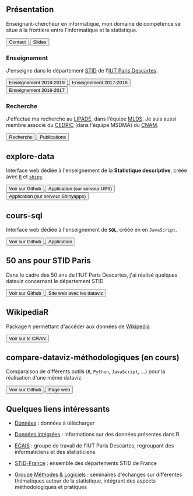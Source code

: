 <script src="https://use.fontawesome.com/32d8325004.js"></script>

<a href="https://github.com/fxjollois" target="_blank" alt="profil Github"><i class="fa fa-github fa-2x"></i></a>
<a href="http://fr.linkedin.com/in/fxjollois" target="_blank" alt="profil LinkedIn"><i class="fa fa-linkedin fa-2x"></i></a>
<a href="https://twitter.com/fxjollois" target="_blank" alt="profil Twitter"><i class="fa fa-twitter fa-2x"></i></a>
<a href="http://rpubs.com/fxjolloisUPD" target="_blank" alt="profil RPubs"><i class="fa fa-user-circle fa-2x"></i></a>
<a href="https://codepen.io/fxjollois/" target="_blank" alt="profil CodePen"><i class="fa fa-codepen fa-2x"></i></a>
<a href="https://plnkr.co/users/fxjollois" target="_blank" alt="profil Plnkr"><i class="fa fa-external-link fa-2x"></i></a>
<a href="https://plot.ly/~fxjollois#/" target="_blank" alt="profil Plotly"><i class="fa fa-external-link fa-2x"></i></a>

## Présentation

Enseignant-chercheur en informatique, mon domaine de compétence se situe à la frontière entre l'informatique et la statistique.

<a href="contact.html">
    <button>
        <i class="fa fa-user"></i> Contact
    </button>
</a>
<a href="http://fxjollois.github.io/talks" target="_blank">
    <button>
        <i class="fa fa-desktop"></i> Slides
    </button>
</a>

### Enseignement

J'enseigne dans le département [STID](http://www.stid-paris.fr/) de l'[IUT Paris Descartes](http://www.iut.parisdescartes.fr).

<a href="http://fxjollois.github.io/cours-2018-2019" target="_blank">
    <button>
        <i class="fa fa-graduation-cap"></i> Enseignement 2018-2019
    </button>
</a>
<a href="http://fxjollois.github.io/cours-2017-2018" target="_blank">
    <button>
        <i class="fa fa-graduation-cap"></i> Enseignement 2017-2018
    </button>
</a>
<a href="http://fxjollois.github.io/cours-2016-2017" target="_blank">
    <button>
        <i class="fa fa-graduation-cap"></i> Enseignement 2016-2017
    </button>
</a>

### Recherche

J'effectue ma recherche au [LIPADE](http://www.lipade.fr), dans l'équipe [MLDS](http://www.math-info.univ-paris5.fr/~nadifmoh/Accueil.html#). Je suis aussi membre associé du [CEDRIC](http://cedric.cnam.fr) (dans l'équipe MSDMA) du [CNAM](http://www.cnam.fr).

<a href="recherche.html">
    <button>
        <i class="fa fa-institution"></i> Recherche
    </button>
</a>
<a href="publications.html">
    <button>
        <i class="fa fa-file-text"></i> Publications
    </button>
</a>


## explore-data

Interface web dédiée à l'enseignement de la **Statistique descriptive**, créée avec [`R`](http://www.r-project.org) et [`shiny`](http://shiny.rstudio.com).

<a href="https://github.com/fxjollois/explore-data" target="_blank">
    <button>
        <i class="fa fa-github"></i> Voir sur Github
    </button>
</a>
<a href="http://up5.fr/explore-data" target="_blank">
    <button>
        <i class="fa fa-desktop"></i> Application (sur serveur UP5)
    </button>
</a>
<a href="http://fxjollois.shinyapps.io/explore-data" target="_blank">
    <button>
        <i class="fa fa-desktop"></i> Application (sur serveur Shinyapps)
    </button>
</a>

## cours-sql

Interface web dédiée à l'enseignement de **`SQL`**, créée en en `JavaScript`.

<a href="https://github.com/fxjollois/cours-sql" target="_blank">
    <button>
        <i class="fa fa-github"></i> Voir sur Github
    </button>
</a>
<a href="http://fxjollois.github.io/cours-sql" target="_blank">
    <button>
        <i class="fa fa-desktop"></i> Application
    </button>
</a>

## 50 ans pour STID Paris

Dans le cadre des 50 ans de l'IUT Paris Descartes, j'ai réalisé quelques dataviz concernant le département STID

<a href="https://github.com/fxjollois/50ans-stid-paris" target="_blank">
    <button>
        <i class="fa fa-github"></i> Voir sur Github
    </button>
</a>
<a href="http://fxjollois.github.io/50ans-stid-paris" target="_blank">
    <button>
        <i class="fa fa-external-link"></i> Site web avec les dataviz
    </button>
</a>

## WikipediaR

Package `R` permettant d'accéder aux données de [Wikipedia](http://www.wikipedia.org/)

<a href="https://cran.r-project.org/package=WikipediaR" target="_blank">
    <button>
        <i class="fa fa-external-link"></i>Voir sur le CRAN
    </button>
</a>

## compare-dataviz-méthodologiques (en cours)

Comparaison de différents outils (`R`, `Python`, `JavaScript`, ...) pour la réalisation d'une même dataviz.

<a href="https://github.com/fxjollois/compare-dataviz-tools" target="_blank">
    <button>
        <i class="fa fa-github"></i> Voir sur Github
    </button>
</a>
<a href="http://fxjollois.github.io/compare-dataviz-tools" target="_blank">
    <button>
        <i class="fa fa-desktop"></i> Page web
    </button>
</a>

## Quelques liens intéressants

- [Données](accesdonnees) : données à télécharger
- [Données intégrées](donnees-integrees-r.html) : informations sur des données présentes dans R

- [ECAIS](https://sites.google.com/site/groupeecais/) : groupe de travail de l'IUT Paris
Descartes, regroupant des informaticiens et des statisticiens
- [STID-France](http://www.stid-france.fr/) : ensemble des départements STID de France
- [Groupe Méthodes & Logiciels](http://methodes-et-logiciels.sfds.asso.fr/) :
séminaires d'échanges sur différentes thématiques autour de la statistique, intégrant des
aspects méthodologiques et pratiques
